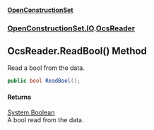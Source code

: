 #### [OpenConstructionSet](index.md 'index')
### [OpenConstructionSet.IO](index.md#OpenConstructionSet_IO 'OpenConstructionSet.IO').[OcsReader](T57tcFO5x0tbza6wZBV1Ww.md 'OpenConstructionSet.IO.OcsReader')
## OcsReader.ReadBool() Method
Read a bool from the data.  
```csharp
public bool ReadBool();
```
#### Returns
[System.Boolean](https://docs.microsoft.com/en-us/dotnet/api/System.Boolean 'System.Boolean')  
A bool read from the data.
